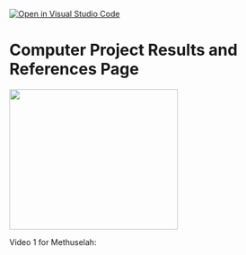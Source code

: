 [![Open in Visual Studio Code](https://classroom.github.com/assets/open-in-vscode-c66648af7eb3fe8bc4f294546bfd86ef473780cde1dea487d3c4ff354943c9ae.svg)](https://classroom.github.com/online_ide?assignment_repo_id=10506314&assignment_repo_type=AssignmentRepo)
# Computer Project Results and References Page

<img src="https://i.postimg.cc/NjJBbh4k/Random-Pattern-Conway.gif" width="300" height="250">

Video 1 for Methuselah:

